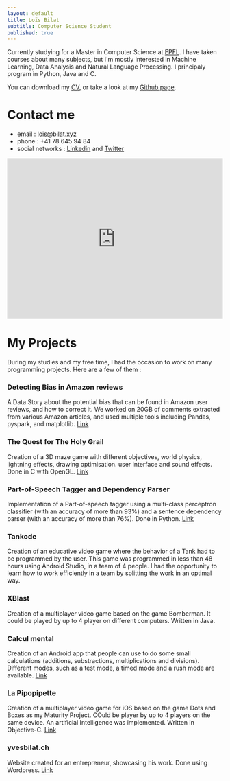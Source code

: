 ```yaml
---
layout: default
title: Loïs Bilat
subtitle: Computer Science Student
published: true
---
```


Currently studying for a Master in Computer Science at [EPFL](https://epfl.ch). I have taken courses about many subjects, but I'm mostly interested in Machine Learning, Data Analysis and Natural Language Processing. I principaly program in Python, Java and C.

You can download my [CV](http://bilat.xyz/cv), or take a look at my [Github page](http://git.bilat.xyz).

# Contact me

- email : [lois@bilat.xyz](mailto:lois@bilat.xyz)
- phone : +41 78 645 94 84
- social networks : [Linkedin](https://linkedin.com/in/lois-bilat) and [Twitter](https://twitter.com/@Billotais)



<embed src="https://drive.google.com/viewerng/
viewer?embedded=true&url=http://bilat.xyz/pdf/cv.pdf" width="100%" height="375">


# My Projects

During my studies and my free time, I had the occasion to work on many programming projects. Here are a few of them :

### Detecting Bias in Amazon reviews

A Data Story about the potential bias that can be found in Amazon user reviews, and how to correct it. We worked on 20GB of comments extracted from various Amazon articles, and used multiple tools including Pandas, pyspark, and matplotlib. [Link](https://ada-lyn.github.io/)

### The Quest for The Holy Grail

Creation of a 3D maze game with different objectives, world physics, lightning effects, drawing optimisation. user interface and sound effects. Done in C with OpenGL. [Link](https://github.com/Billotais/TSBK07_project)

### Part-of-Speech Tagger and Dependency Parser

Implementation of a Part-of-speech tagger using a multi-class perceptron classifier (with an accuracy of more than 93%) and a sentence dependency parser (with an accuracy of more than 76%). Done in Python. [Link](https://github.com/Billotais/TDDE09_project) 

### Tankode

Creation of an educative video game where the behavior of a Tank had to be programmed by the user. This game was programmed in less than 48 hours using Android Studio, in a team of 4 people. I had the opportunity to learn how to work efficiently in a team by splitting the work in an optimal way.

### XBlast

Creation of a multiplayer video game based on the game Bomberman. It could be played by up to 4 player on different computers. Written in Java.

### Calcul mental

Creation of an Android app that people can use to do some small calculations (additions, substractions, multiplications and divisions). Different modes, such as a test mode, a timed mode and a rush mode are available. [Link](https://play.google.com/store/apps/details?id=com.lafloculation.billotais.livrets)

### La Pipopipette

Creation of a multiplayer video game for iOS based on the game Dots and Boxes as my Maturity Project. COuld be player by up to 4 players on the same device. An artificial Intelligence was implemented. Written in Objective-C. [Link](http://tm.bilat.xyz)

### yvesbilat.ch

Website created for an entrepreneur, showcasing his work. Done using Wordpress. [Link](http://yvesbilat.ch)
